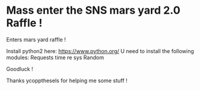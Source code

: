 Mass enter the SNS mars yard 2.0 Raffle !
===
Enters mars yard raffle !

Install python2  here: https://www.python.org/
U need to install the following modules:
Requests
time
re
sys
Random

Goodluck !

Thanks ycoppthesels  for helping me some stuff !  
